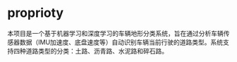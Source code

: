 # proprioty
本项目是一个基于机器学习和深度学习的车辆地形分类系统，旨在通过分析车辆传感器数据（IMU加速度、底盘速度等）自动识别车辆当前行驶的道路类型。系统支持四种道路类型的分类：土路、沥青路、水泥路和碎石路。
